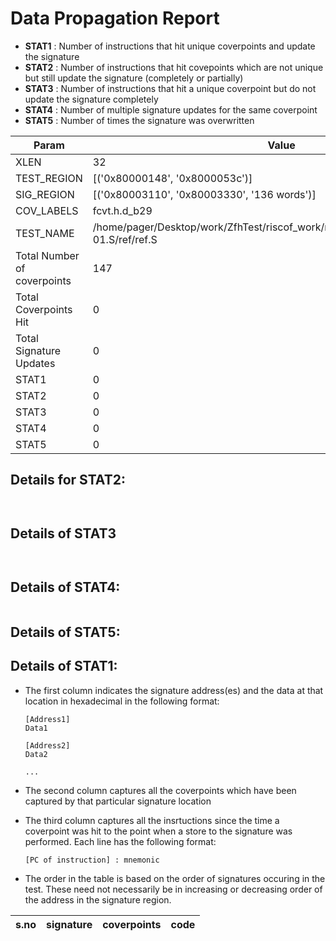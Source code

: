 
# Data Propagation Report

- **STAT1** : Number of instructions that hit unique coverpoints and update the signature
- **STAT2** : Number of instructions that hit covepoints which are not unique but still update the signature (completely or partially)
- **STAT3** : Number of instructions that hit a unique coverpoint but do not update the signature completely
- **STAT4** : Number of multiple signature updates for the same coverpoint
- **STAT5** : Number of times the signature was overwritten

| Param                     | Value    |
|---------------------------|----------|
| XLEN                      | 32      |
| TEST_REGION               | [('0x80000148', '0x8000053c')]      |
| SIG_REGION                | [('0x80003110', '0x80003330', '136 words')]      |
| COV_LABELS                | fcvt.h.d_b29      |
| TEST_NAME                 | /home/pager/Desktop/work/ZfhTest/riscof_work/rv32i_m/Zfh/src/fcvt.h.d_b23-01.S/ref/ref.S    |
| Total Number of coverpoints| 147     |
| Total Coverpoints Hit     | 0      |
| Total Signature Updates   | 0      |
| STAT1                     | 0      |
| STAT2                     | 0      |
| STAT3                     | 0     |
| STAT4                     | 0     |
| STAT5                     | 0     |

## Details for STAT2:

```


```

## Details of STAT3

```


```

## Details of STAT4:

```

```

## Details of STAT5:



## Details of STAT1:

- The first column indicates the signature address(es) and the data at that location in hexadecimal in the following format:
  ```
  [Address1]
  Data1

  [Address2]
  Data2

  ...
  ```

- The second column captures all the coverpoints which have been captured by that particular signature location

- The third column captures all the insrtuctions since the time a coverpoint was
  hit to the point when a store to the signature was performed. Each line has
  the following format:
  ```
  [PC of instruction] : mnemonic
  ```
- The order in the table is based on the order of signatures occuring in the
  test. These need not necessarily be in increasing or decreasing order of the
  address in the signature region.

|s.no|signature|coverpoints|code|
|----|---------|-----------|----|
